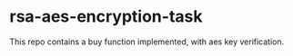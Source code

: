 # rsa-aes-encryption-task
This repo contains a buy function implemented, with aes key verification.
